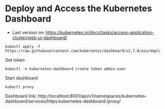 # Deploy and Access the Kubernetes Dashboard

- Last version on: 
https://kubernetes.io/docs/tasks/access-application-cluster/web-ui-dashboard/


```
kubectl apply -f https://raw.githubusercontent.com/kubernetes/dashboard/v2.7.0/aio/deploy/recommended.yaml
```

Get token
```
kubectl -n kubernetes-dashboard create token admin-user
```

Start dashboard
```
kubectl proxy
```

Dashboard link: http://localhost:8001/api/v1/namespaces/kubernetes-dashboard/services/https:kubernetes-dashboard:/proxy/
